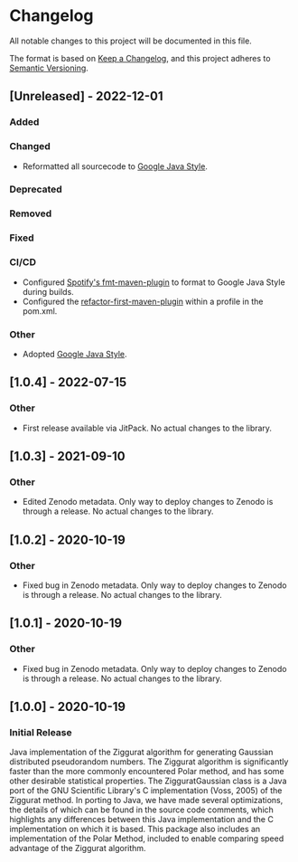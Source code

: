 # Changelog
All notable changes to this project will be documented in this file.

The format is based on [Keep a Changelog](https://keepachangelog.com/en/1.0.0/),
and this project adheres to [Semantic Versioning](https://semver.org/spec/v2.0.0.html).

## [Unreleased] - 2022-12-01

### Added

### Changed
* Reformatted all sourcecode to [Google Java Style](https://google.github.io/styleguide/javaguide.html).

### Deprecated

### Removed

### Fixed

### CI/CD
* Configured [Spotify's fmt-maven-plugin](https://github.com/spotify/fmt-maven-plugin) to format to Google Java Style during builds.
* Configured the [refactor-first-maven-plugin](https://github.com/jimbethancourt/RefactorFirst) within a profile in the pom.xml.

### Other
* Adopted [Google Java Style](https://google.github.io/styleguide/javaguide.html).


## [1.0.4] - 2022-07-15

### Other
* First release available via JitPack. No actual changes to the library.


## [1.0.3] - 2021-09-10

### Other
* Edited Zenodo metadata. Only way to deploy changes to Zenodo is through a release. No actual changes to the library.


## [1.0.2] - 2020-10-19

### Other
* Fixed bug in Zenodo metadata. Only way to deploy changes to Zenodo is through a release. No actual changes to the library.


## [1.0.1] - 2020-10-19

### Other
* Fixed bug in Zenodo metadata. Only way to deploy changes to Zenodo is through a release. No actual changes to the library.


## [1.0.0] - 2020-10-19

### Initial Release

Java implementation of the Ziggurat algorithm for generating Gaussian distributed 
pseudorandom numbers. The Ziggurat algorithm is significantly faster than the more 
commonly encountered Polar method, and has some other desirable statistical 
properties. The ZigguratGaussian class is a Java port of the GNU Scientific Library's 
C implementation (Voss, 2005) of the Ziggurat method. In porting to Java, we have 
made several optimizations, the details of which can be found in the source code 
comments, which highlights any differences between this Java implementation and the 
C implementation on which it is based. This package also includes an implementation 
of the Polar Method, included to enable comparing speed advantage of the Ziggurat 
algorithm.